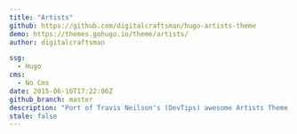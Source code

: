 ```yaml
---
title: "Artists"
github: https://github.com/digitalcraftsman/hugo-artists-theme
demo: https://themes.gohugo.io/theme/artists/
author: digitalcraftsman

ssg:
  - Hugo
cms:
  - No Cms
date: 2015-06-16T17:22:06Z
github_branch: master
description: "Port of Travis Neilson's (DevTips) awesome Artists Theme to Hugo"
stale: false
---
```

